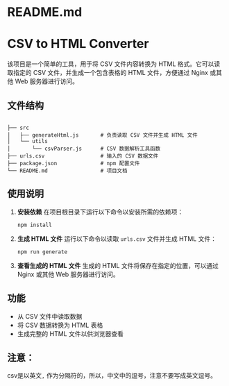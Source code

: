 # README.md

# CSV to HTML Converter

该项目是一个简单的工具，用于将 CSV 文件内容转换为 HTML 格式。它可以读取指定的 CSV 文件，并生成一个包含表格的 HTML 文件，方便通过 Nginx 或其他 Web 服务器进行访问。

## 文件结构

```

├── src
│   ├── generateHtml.js       # 负责读取 CSV 文件并生成 HTML 文件
│   └── utils
│       └── csvParser.js      # CSV 数据解析工具函数
├── urls.csv                  # 输入的 CSV 数据文件
├── package.json              # npm 配置文件
└── README.md                 # 项目文档
```

## 使用说明

1. **安装依赖**
   在项目根目录下运行以下命令以安装所需的依赖项：
   ```
   npm install
   ```

2. **生成 HTML 文件**
   运行以下命令以读取 `urls.csv` 文件并生成 HTML 文件：
   ```
   npm run generate
   ```

3. **查看生成的 HTML 文件**
   生成的 HTML 文件将保存在指定的位置，可以通过 Nginx 或其他 Web 服务器进行访问。

## 功能

- 从 CSV 文件中读取数据
- 将 CSV 数据转换为 HTML 表格
- 生成完整的 HTML 文件以供浏览器查看

## 注意：
csv是以英文`,` 作为分隔符的，所以，中文中的逗号，注意不要写成英文逗号。

